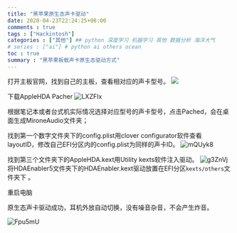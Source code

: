 ```yaml
---
title: "黑苹果原生态声卡驱动"
date: 2020-04-23T22:24:25+08:00
comments : true
tags : ["Hackintosh"]
categories : ["其他"] ## python 深度学习 机器学习 其他 数据分析 海洋大气
# series : ["ai"] # python ai others ocean
toc : true
summary : "黑苹果板载声卡原生态驱动方式"
---
```


打开主板官网，找到自己的主板，查看相对应的声卡型号。
![](https://cdn.jsdelivr.net/gh/Flionay/pic_bed@master/Upic/202004/DDk51A.png)


下载AppleHDA Pacher
![LXZFIx](https://cdn.jsdelivr.net/gh/Flionay/pic_bed@master/Upic/202004/LXZFIx.png)

根据笔记本或者台式机实际情况选择对应型号的声卡型号，点击Pached，会在桌面生成MironeAudio文件夹；

找到第一个数字文件夹下的config.plist用clover configurator软件查看layoutID，修改自己EFI分区内的config.plist为同样的声卡ID。
![mQUyk8](https://cdn.jsdelivr.net/gh/Flionay/pic_bed@master/Upic/202004/mQUyk8.png)

找到第三个文件夹下的AppleHDA.kext用Utility kexts软件注入驱动。
![g3ZnVj](https://cdn.jsdelivr.net/gh/Flionay/pic_bed@master/Upic/202004/g3ZnVj.png)
将HDAEnabler5文件夹下的HDAEnabler.kext驱动放置在EFI分区`kexts/others`文件夹下 。

重启电脑

原生态声卡驱动成功，耳机外放自动切换，没有噪音杂音，不会产生炸音。

![Fpu5mU](https://cdn.jsdelivr.net/gh/Flionay/pic_bed@master/Upic/202004/Fpu5mU.png)